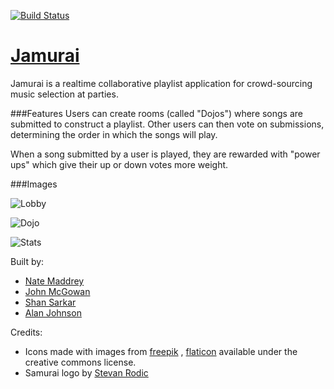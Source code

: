 [![Build Status](https://travis-ci.org/AmaxJ/Jamurai.svg?branch=master)](https://travis-ci.org/AmaxJ/Jamurai)

# [Jamurai](www.jamurai.io)

Jamurai is a realtime collaborative playlist application for
crowd-sourcing music selection at parties. 

###Features
Users can create rooms (called "Dojos") where songs are submitted to construct a playlist. Other 
users can then vote on submissions, determining the order in which the songs will play.

When a song submitted by a user is played, they are rewarded
with "power ups" which give their up or down votes more
weight.

###Images

![Lobby](https://imgur.com/oSchlrG)

![Dojo](https://imgur.com/QKsQ4jw)

![Stats](https://imgur.com/YHoCsu0)

Built by:
- [Nate Maddrey](https://github.com/nmadd)
- [John McGowan](https://github.com/john-mcgowan1992)
- [Shan Sarkar](https://github.com/wearymachine)
- [Alan Johnson](https://github.com/AmaxJ)

Credits:

- Icons made with images from [freepik](www.freepik.com) , [flaticon](www.flaticon.com) available under the creative commons license.
- Samurai logo by [Stevan Rodic](https://dribbble.com/Stevan)
